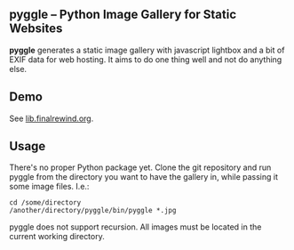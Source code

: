 pyggle – Python Image Gallery for Static Websites
---

**pyggle** generates a static image gallery with javascript lightbox and a bit
of EXIF data for web hosting. It aims to do one thing well and not do anything
else.

## Demo

See [lib.finalrewind.org](https://lib.finalrewind.org/Wildpark%20Bilsteintal%202020/).

## Usage

There's no proper Python package yet. Clone the git repository and run pyggle
from the directory you want to have the gallery in, while passing it some
image files. I.e.:

```
cd /some/directory
/another/directory/pyggle/bin/pyggle *.jpg
```

pyggle does not support recursion. All images must be located in the current
working directory.
